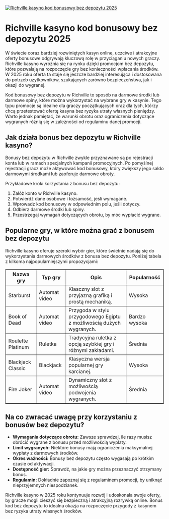 [![Richville kasyno kod bonusowy bez depozytu 2025](https://123-caf.pages.dev/gitsignup.png)](https://vrmoo.ru/Bt82HjjY)

<h1>Richville kasyno kod bonusowy bez depozytu 2025</h1> <p>W świecie coraz bardziej rozwiniętych kasyn online, uczciwe i atrakcyjne oferty bonusowe odgrywają kluczową rolę w przyciąganiu nowych graczy. Richville kasyno wyróżnia się na rynku dzięki promocjom bez depozytu, które pozwalają na rozpoczęcie gry bez konieczności wpłacania środków. W 2025 roku oferta ta staje się jeszcze bardziej interesująca i dostosowana do potrzeb użytkowników, szukających zarówno bezpieczeństwa, jak i okazji do wygranej.</p>  <p>Kod bonusowy bez depozytu w Richville to sposób na darmowe środki lub darmowe spiny, które można wykorzystać na wybrane gry w kasynie. Tego typu promocje są idealne dla graczy początkujących oraz dla tych, którzy chcą przetestować ofertę kasyna bez ryzyka utraty własnych pieniędzy. Warto jednak pamiętać, że warunki obrotu oraz ograniczenia dotyczące wygranych różnią się w zależności od regulaminu danej promocji.</p>  <h2>Jak działa bonus bez depozytu w Richville kasyno?</h2> <p>Bonusy bez depozytu w Richville zwykle przyznawane są po rejestracji konta lub w ramach specjalnych kampanii promocyjnych. Po pomyślnej rejestracji gracz może aktywować kod bonusowy, który zwiększy jego saldo darmowymi środkami lub zaoferuje darmowe obroty.</p> <p>Przykładowe kroki korzystania z bonusu bez depozytu:</p> <ol>   <li>Załóż konto w Richville kasyno.</li>   <li>Potwierdź dane osobowe i tożsamość, jeśli wymagane.</li>   <li>Wprowadź kod bonusowy w odpowiednim polu, jeśli dotyczy.</li>   <li>Odbierz darmowe środki lub spiny.</li>   <li>Przestrzegaj wymagań dotyczących obrotu, by móc wypłacić wygrane.</li> </ol>  <h2>Popularne gry, w które można grać z bonusem bez depozytu</h2> <p>Richville kasyno oferuje szeroki wybór gier, które świetnie nadają się do wykorzystania darmowych środków z bonusa bez depozytu. Poniżej tabela z kilkoma najpopularniejszymi propozycjami:</p> <table border="1" cellpadding="5" cellspacing="0">   <thead>     <tr>       <th>Nazwa gry</th>       <th>Typ gry</th>       <th>Opis</th>       <th>Popularność</th>     </tr>   </thead>   <tbody>     <tr>       <td>Starburst</td>       <td>Automat video</td>       <td>Klasczny slot z przyjazną grafiką i prostą mechaniką.</td>       <td>Wysoka</td>     </tr>     <tr>       <td>Book of Dead</td>       <td>Automat video</td>       <td>Przygoda w stylu przygodowego Egiptu z możliwością dużych wygranych.</td>       <td>Bardzo wysoka</td>     </tr>     <tr>       <td>Roulette Platinum</td>       <td>Ruletka</td>       <td>Tradycyjna ruletka z opcją szybkiej gry i różnymi zakładami.</td>       <td>Średnia</td>     </tr>     <tr>       <td>Blackjack Classic</td>       <td>Blackjack</td>       <td>Klasyczna wersja popularnej gry karcianej.</td>       <td>Wysoka</td>     </tr>     <tr>       <td>Fire Joker</td>       <td>Automat video</td>       <td>Dynamiczny slot z możliwością podwojenia wygranych.</td>       <td>Średnia</td>     </tr>   </tbody> </table>  <h2>Na co zwracać uwagę przy korzystaniu z bonusów bez depozytu?</h2> <ul>   <li><strong>Wymagania dotyczące obrotu:</strong> Zawsze sprawdzaj, ile razy musisz obrócić wygrane z bonusu przed możliwością wypłaty.</li>   <li><strong>Limit wygranych:</strong> Niektóre bonusy mają ograniczenia maksymalnej wypłaty z darmowych środków.</li>   <li><strong>Okres ważności:</strong> Bonusy bez depozytu często wygasają po krótkim czasie od aktywacji.</li>   <li><strong>Dostępność gier:</strong> Sprawdź, na jakie gry można przeznaczyć otrzymany bonus.</li>   <li><strong>Regulamin:</strong> Dokładnie zapoznaj się z regulaminem promocji, by uniknąć nieprzyjemnych niespodzianek.</li> </ul>  <p>Richville kasyno w 2025 roku kontynuuje rozwój i udoskonala swoje oferty, by gracze mogli cieszyć się bezpieczną i atrakcyjną rozrywką online. Bonus kod bez depozytu to idealna okazja na rozpoczęcie przygody z kasynem bez ryzyka utraty własnych środków.</p>